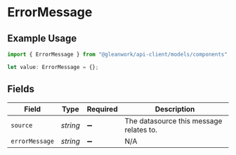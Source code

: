 # ErrorMessage

## Example Usage

```typescript
import { ErrorMessage } from "@gleanwork/api-client/models/components";

let value: ErrorMessage = {};
```

## Fields

| Field                                   | Type                                    | Required                                | Description                             |
| --------------------------------------- | --------------------------------------- | --------------------------------------- | --------------------------------------- |
| `source`                                | *string*                                | :heavy_minus_sign:                      | The datasource this message relates to. |
| `errorMessage`                          | *string*                                | :heavy_minus_sign:                      | N/A                                     |